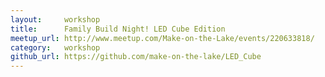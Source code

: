 ```yaml
---
layout:     workshop
title:      Family Build Night! LED Cube Edition
meetup_url: http://www.meetup.com/Make-on-the-Lake/events/220633818/
category:   workshop
github_url: https://github.com/make-on-the-lake/LED_Cube
---
```


